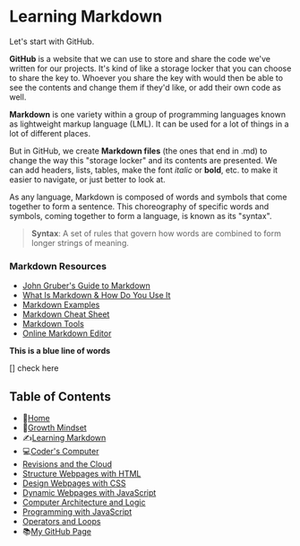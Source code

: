 # Learning Markdown

Let's start with GitHub.

**GitHub** is a website that we can use to store and share the code we've written for our projects. 
It's kind of like a storage locker that you can choose to share the key to. 
Whoever you share the key with would then be able to see the contents and change them if they'd like, or add their own code as well. 

**Markdown** is one variety within a group of programming languages known as lightweight markup language \(LML). It can be used for a lot of things in a lot of different places.   

But in GitHub, we create **Markdown files** \(the ones that end in .md) to change the way this \"storage locker" and its contents are presented. 
We can add headers, lists, tables, make the font *italic* or **bold**, etc. to make it easier to navigate, or just better to look at. 

As any language, Markdown is composed of words and symbols that come together to form a sentence.   This choreography of specific words and symbols, coming together to form a language, is known as its \"syntax". 

> **Syntax**: A set of rules that govern how words are combined to form longer strings of meaning. 

### Markdown Resources
 - [John Gruber's Guide to Markdown](https://daringfireball.net/projects/markdown/)
 - [What Is Markdown & How Do You Use It](https://www.howtogeek.com/448323/what-is-markdown-and-how-do-you-use-it/)
 - [Markdown Examples](/markdownexamples.md)
 - [Markdown Cheat Sheet](https://guides.github.com/pdfs/markdown-cheatsheet-online.pdf)
 - [Markdown Tools](https://www.markdownguide.org/tools/)
 - [Online Markdown Editor](https://dillinger.io/)

**This is a blue line of words**

[] check here 


## **Table of Contents**
- 🏡[Home](/README.md)
- 💭[Growth Mindset](/growthmindset.md)
- ✍️[Learning Markdown](/learningmarkdown.md)
- 💻[Coder's Computer](/coderscomputer.md)
- [Revisions and the Cloud](/.md)
- [Structure Webpages with HTML](/.md)
- [Design Webpages with CSS](/.md)
- [Dynamic Webpages with JavaScript](/.md)
- [Computer Architecture and Logic](/.md)
- [Programming with JavaScript](/.md)
- [Operators and Loops](/.md)
- 📚[My GitHub Page](https://github.com/mistidinzy)

